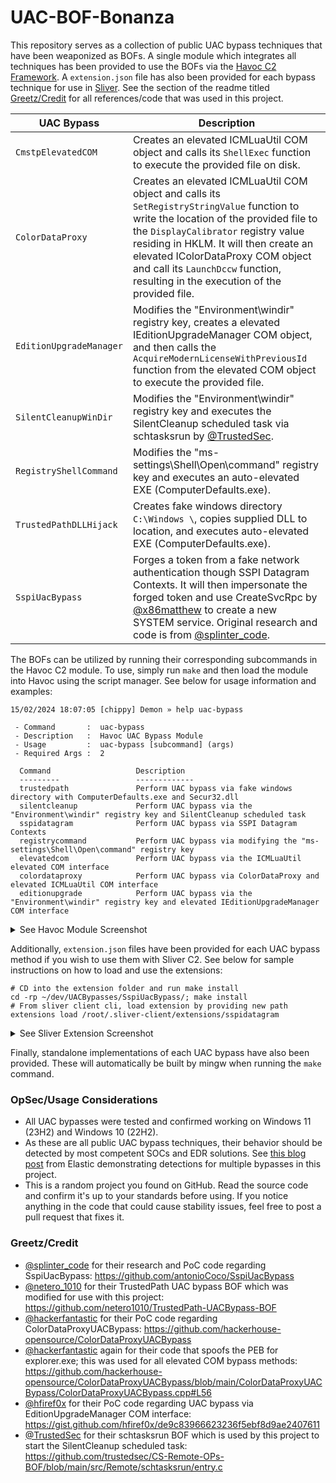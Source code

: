 # UAC-BOF-Bonanza
This repository serves as a collection of public UAC bypass techniques that have been weaponized as BOFs. A single module which integrates all techniques has been provided to use the BOFs via the [Havoc C2 Framework](https://github.com/HavocFramework/Havoc). A `extension.json` file has also been provided for each bypass technique for use in [Sliver](https://github.com/BishopFox/sliver). See the section of the readme titled [Greetz/Credit](https://github.com/icyguider/UAC-BOF-Bonanza#greetzcredit) for all references/code that was used in this project.

| UAC Bypass | Description |
| --- | --- |
| `CmstpElevatedCOM` | Creates an elevated ICMLuaUtil COM object and calls its `ShellExec` function to execute the provided file on disk. |
| `ColorDataProxy` | Creates an elevated ICMLuaUtil COM object and calls its `SetRegistryStringValue` function to write the location of the provided file to the `DisplayCalibrator` registry value residing in HKLM. It will then create an elevated IColorDataProxy COM object and call its `LaunchDccw` function, resulting in the execution of the provided file. |
| `EditionUpgradeManager` | Modifies the "Environment\windir" registry key, creates a elevated IEditionUpgradeManager COM object, and then calls the `AcquireModernLicenseWithPreviousId` function from the elevated COM object to execute the provided file. |
| `SilentCleanupWinDir` | Modifies the "Environment\windir" registry key and executes the SilentCleanup scheduled task via schtasksrun by [@TrustedSec](https://twitter.com/TrustedSec). |
| `RegistryShellCommand` | Modifies the "ms-settings\Shell\Open\command" registry key and executes an auto-elevated EXE (ComputerDefaults.exe). |
| `TrustedPathDLLHijack` | Creates fake windows directory `C:\Windows \`, copies supplied DLL to location, and executes auto-elevated EXE (ComputerDefaults.exe). | 
| `SspiUacBypass` | Forges a token from a fake network authentication though SSPI Datagram Contexts. It will then impersonate the forged token and use CreateSvcRpc by [@x86matthew](https://twitter.com/x86matthew) to create a new SYSTEM service. Original research and code is from [@splinter_code](https://twitter.com/splinter_code). |

The BOFs can be utilized by running their corresponding subcommands in the Havoc C2 module. To use, simply run `make` and then load the module into Havoc using the script manager. See below for usage information and examples:

```
15/02/2024 18:07:05 [chippy] Demon » help uac-bypass

 - Command       :  uac-bypass
 - Description   :  Havoc UAC Bypass Module
 - Usage         :  uac-bypass [subcommand] (args)
 - Required Args :  2

  Command                   Description      
  ---------                 -------------     
  trustedpath               Perform UAC bypass via fake windows directory with ComputerDefaults.exe and Secur32.dll
  silentcleanup             Perform UAC bypass via the "Environment\windir" registry key and SilentCleanup scheduled task
  sspidatagram              Perform UAC bypass via SSPI Datagram Contexts
  registrycommand           Perform UAC bypass via modifying the "ms-settings\Shell\Open\command" registry key
  elevatedcom               Perform UAC bypass via the ICMLuaUtil elevated COM interface
  colordataproxy            Perform UAC bypass via ColorDataProxy and elevated ICMLuaUtil COM interface
  editionupgrade            Perform UAC bypass via the "Environment\windir" registry key and elevated IEditionUpgradeManager COM interface
```

<details>
  <summary>See Havoc Module Screenshot</summary>

<img alt="Havoc Module Screenshot" src="https://github.com/icyguider/UAC-BOF-Bonanza/assets/79864975/84548907-3e31-4143-8a9f-4a4905d4b771"/>
</details>

Additionally, `extension.json` files have been provided for each UAC bypass method if you wish to use them with Sliver C2. See below for sample instructions on how to load and use the extensions:
```
# CD into the extension folder and run make install
cd -rp ~/dev/UACBypasses/SspiUacBypass/; make install
# From sliver client cli, load extension by providing new path
extensions load /root/.sliver-client/extensions/sspidatagram
```

<details>
  <summary>See Sliver Extension Screenshot</summary>

<img alt="Sliver Extension Screenshot" src="https://github.com/icyguider/UAC-BOF-Bonanza/assets/79864975/4bb7d116-d5f0-4837-acdc-2aad1ff085a1"/>
</details>

Finally, standalone implementations of each UAC bypass have also been provided. These will automatically be built by mingw when running the `make` command.

### OpSec/Usage Considerations
* All UAC bypasses were tested and confirmed working on Windows 11 (23H2) and Windows 10 (22H2).
* As these are all public UAC bypass techniques, their behavior should be detected by most competent SOCs and EDR solutions. See [this blog post](https://www.elastic.co/security-labs/exploring-windows-uac-bypasses-techniques-and-detection-strategies) from Elastic demonstrating detections for multiple bypasses in this project.
* This is a random project you found on GitHub. Read the source code and confirm it's up to your standards before using. If you notice anything in the code that could cause stability issues, feel free to post a pull request that fixes it.

### Greetz/Credit
* [@splinter_code](https://twitter.com/splinter_code) for their research and PoC code regarding SspiUacBypass: https://github.com/antonioCoco/SspiUacBypass
* [@netero_1010](https://twitter.com/netero_1010) for their TrustedPath UAC bypass BOF which was modified for use with this project: https://github.com/netero1010/TrustedPath-UACBypass-BOF
* [@hackerfantastic](https://twitter.com/hackerfantastic) for their PoC code regarding ColorDataProxyUACBypass: https://github.com/hackerhouse-opensource/ColorDataProxyUACBypass
* [@hackerfantastic](https://twitter.com/hackerfantastic) again for their code that spoofs the PEB for explorer.exe; this was used for all elevated COM bypass methods: https://github.com/hackerhouse-opensource/ColorDataProxyUACBypass/blob/main/ColorDataProxyUACBypass/ColorDataProxyUACBypass.cpp#L56
* [@hfiref0x](https://github.com/hfiref0x) for their PoC code regarding UAC bypass via EditionUpgradeManager COM interface: https://gist.github.com/hfiref0x/de9c83966623236f5ebf8d9ae2407611
* [@TrustedSec](https://twitter.com/TrustedSec) for their schtasksrun BOF which is used by this project to start the SilentCleanup scheduled task: https://github.com/trustedsec/CS-Remote-OPs-BOF/blob/main/src/Remote/schtasksrun/entry.c
